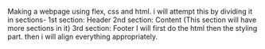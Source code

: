Making a webpage using flex, css and html. 
i will attempt this by dividing it in sections-
1st section: Header
2nd section: Content (This section will have more sections in it)
3rd section: Footer
I will first do the html 
then the styling part. 
then i will align everything appropriately. 